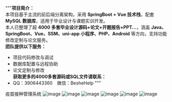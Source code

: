 """**项目简介：**  
本项目基于主流的前后端分离架构，采用 **SpringBoot + Vue 技术栈**，配套 **MySQL 数据库**，适用于毕业设计与课题实训开发。  
本人已整理了超 **4000 多套毕业设计源码+论文+开题报告+PPT...**，涵盖 **Java、SpringBoot、Vue、SSM、uni-app 小程序、PHP、Android** 等方向，支持功能修改定制与论文服务。  
**团队提供以下服务：**  
- 项目代码修改与调试  
- 数据库配置与远程协助  
- 论文定制与修改  
**获取更多的4000多套源码或SQL文件请联系：**  
- QQ：3906443360 微信：BesheHelp
"""

疫苗接种管理系统
![image](https://github.com/user-attachments/assets/8de7c7c6-2569-469f-a819-e190313fe5b9)
![image](https://github.com/user-attachments/assets/410d1116-5159-4785-a41f-6911f71ba898)
![image](https://github.com/user-attachments/assets/537546d5-9530-4b54-8046-6816e8edadd0)
![image](https://github.com/user-attachments/assets/1d660f83-8b43-4203-b96f-4373606bf8fb)
![image](https://github.com/user-attachments/assets/274367a6-c48c-4fee-af85-5cc88e0fbcfb)
![image](https://github.com/user-attachments/assets/ac13417f-299a-43aa-8053-8c7f8dab8319)
